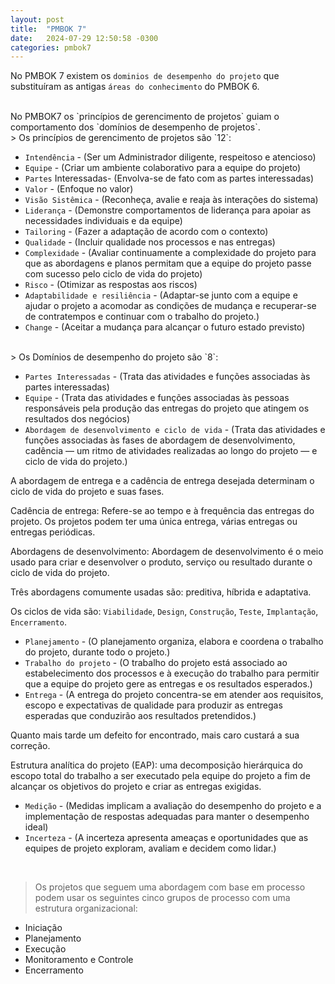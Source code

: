 ```yaml
---
layout: post
title:  "PMBOK 7"
date:   2024-07-29 12:50:58 -0300
categories: pmbok7
---
```


No PMBOK 7 existem os `dominios de desempenho do projeto` que substituíram as antigas `áreas do conhecimento` do PMBOK 6.

<br>
No PMBOK7 os `princípios de gerencimento de projetos` guiam o comportamento dos `domínios de desempenho de projetos`.

<br>
> Os princípios de gerencimento de projetos são `12`:

- `Intendência` - (Ser um Administrador diligente, respeitoso e atencioso)
- `Equipe` - (Criar um ambiente colaborativo para a equipe do projeto)
- `Partes` Interessadas- (Envolva-se de fato com as partes interessadas)
- `Valor` - (Enfoque no valor)
- `Visão Sistêmica` - (Reconheça, avalie e reaja às interações do sistema)
- `Liderança` - (Demonstre comportamentos de liderança para apoiar as necessidades individuais e da equipe)
- `Tailoring` - (Fazer a adaptação de acordo com o contexto)
- `Qualidade` - (Incluir qualidade nos processos e nas entregas)
- `Complexidade` - (Avaliar continuamente a complexidade do projeto para que as abordagens e planos permitam que a equipe do projeto passe com sucesso pelo ciclo de vida do projeto)
- `Risco` - (Otimizar as respostas aos riscos)
- `Adaptabilidade e resiliência` - (Adaptar-se junto com a equipe e ajudar o projeto a acomodar as condições de mudança e recuperar-se de contratempos e continuar com o trabalho do projeto.)
- `Change` - (Aceitar a mudança para alcançar o futuro estado previsto)

<br>
> Os Domínios de desempenho do projeto são `8`:


- `Partes Interessadas` - (Trata das atividades e funções associadas às partes interessadas)
- `Equipe` - (Trata das atividades e funções associadas às pessoas responsáveis pela produção das entregas do projeto que atingem os resultados dos negócios)
- `Abordagem de desenvolvimento e ciclo de vida` - (Trata das atividades e funções associadas às fases de abordagem de desenvolvimento, cadência — um ritmo de atividades realizadas ao longo do projeto — e ciclo de vida do projeto.)

A abordagem de entrega e a cadência de entrega desejada determinam o ciclo de vida do
projeto e suas fases.

Cadência de entrega:
Refere-se ao tempo e à frequência das entregas do projeto. Os projetos podem ter uma
única entrega, várias entregas ou entregas periódicas.

Abordagens de desenvolvimento:
Abordagem de desenvolvimento é o meio usado para criar e desenvolver o produto, serviço
ou resultado durante o ciclo de vida do projeto.

Três abordagens comumente usadas são: preditiva, híbrida e adaptativa.

Os ciclos de vida são: `Viabilidade`, `Design`, `Construção`, `Teste`, `Implantação`, `Encerramento`.

- `Planejamento` - (O planejamento organiza, elabora e coordena o trabalho do projeto, durante todo o projeto.)
- `Trabalho do projeto` - (O trabalho do projeto está associado ao estabelecimento dos processos e à execução do trabalho para permitir que a equipe do projeto gere as entregas e os resultados esperados.)
- `Entrega` - (A entrega do projeto concentra-se em atender aos requisitos, escopo e expectativas de qualidade para produzir as entregas esperadas que conduzirão aos resultados pretendidos.)

Quanto mais tarde um defeito for encontrado, mais caro custará a sua correção.

Estrutura analítica do projeto (EAP): uma decomposição hierárquica do escopo total do
trabalho a ser executado pela equipe do projeto a fim de alcançar os objetivos do projeto e criar as entregas exigidas.
- `Medição` - (Medidas implicam a avaliação do desempenho do projeto e a implementação de respostas adequadas para manter o desempenho ideal)
- `Incerteza` - (A incerteza apresenta ameaças e oportunidades que as equipes de projeto exploram, avaliam e decidem como lidar.)

<br>

> Os projetos que seguem uma abordagem com base em processo podem usar os seguintes cinco grupos de processo com uma estrutura organizacional:

- Iniciação
- Planejamento
- Execução
- Monitoramento e Controle
- Encerramento

